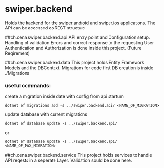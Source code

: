 # swiper.backend
Holds the backend for the swiper.android and swiper.ios applications. The API can be accessed as REST structure

##ch.cena.swiper.backend.api
API entry point and Configuration setup.
Handling of validation Errors and correct response to the requesting User
Authentication and Authorization is done inside this project. (Future Reqirement)

##ch.cena.swiper.backend.data
This project holds Entity Framework Models and the DBContext. 
Migrations for code first DB creation is inside ./Migrations

### useful commands:
create a migration inside date with config from api startum
```
dotnet ef migrations add -s ../swiper.backend.api/ <NAME_OF_MIGRATION>
```
update database with current migrations
```
dotnet ef database update -s ../swiper.backend.api/ 
```
or
```
dotnet ef database update -s ../swiper.backend.api/ <NAME_OF_MAX_MIGRATION>
```

##ch.cena.swiper.backend.service
This project holds services to handle API reqests in a seperate Layer. Validation sould be done here.
